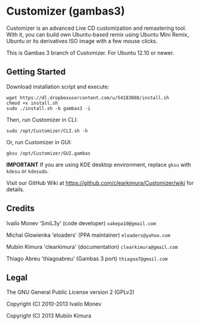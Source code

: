 # Customizer (gambas3)

Customizer is an advanced Live CD customization and remastering tool. With it, you can build own Ubuntu-based remix using Ubuntu Mini Remix, Ubuntu or its derivatives ISO image with a few mouse clicks.

This is Gambas 3 branch of Customizer. For Ubuntu 12.10 or newer.

## Getting Started

Download installation script and execute:

    wget https://dl.dropboxusercontent.com/u/54183088/install.sh
    chmod +x install.sh
    sudo ./install.sh -b gambas3 -i

Then, run Customizer in CLI:

    sudo /opt/Customizer/CLI.sh -h

Or, run Customizer in GUI:

    gksu /opt/Customizer/GUI.gambas

**IMPORTANT** If you are using KDE desktop environment, replace `gksu` with `kdesu` or `kdesudo`.

Visit our GitHub Wiki at  https://github.com/clearkimura/Customizer/wiki  for details.


## Credits

Ivailo Monev 'SmiL3y' (code developer) `xakepa10@gmail.com`

Michal Glowienka 'eloaders' (PPA maintainer) `eloaders@yahoo.com`

Mubiin Kimura 'clearkimura' (documentation) `clearkimura@gmail.com`

Thiago Abreu 'thiagoabreu' (Gambas 3 port) `thiagoa7@gmail.com`

## Legal

The GNU General Public License version 2 (GPLv2)

Copyright (C) 2010-2013 Ivailo Monev

Copyright (C) 2013 Mubiin Kimura

